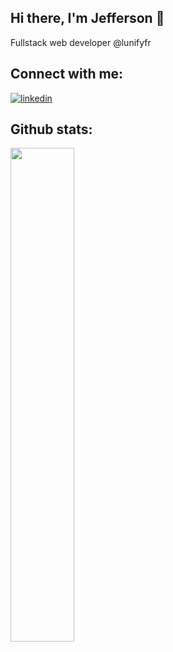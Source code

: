 ## Hi there, I'm Jefferson 👋

<p>Fullstack web developer @lunifyfr</a></p>

## Connect with me:
[![linkedin](https://img.shields.io/badge/LinkedIn-blue?style=flat&logo=linkedin&labelColor=blue)](https://www.linkedin.com/in/jefferson-guiot-23327b173/)

## Github stats:

<img src="https://github-readme-stats.vercel.app/api/top-langs/?username=jeffersongt&layout=compact&theme=midnight-purple&langs_count=6&hide=shell,makefile" width="45%" />
